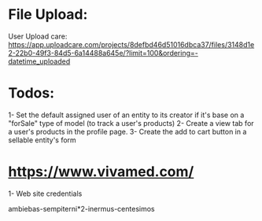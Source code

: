 # File Upload:

User Upload care:
https://app.uploadcare.com/projects/8defbd46d51016dbca37/files/3148d1e2-22b0-49f3-84d5-6a14488a645e/?limit=100&ordering=-datetime_uploaded

# Todos:

1- Set the default assigned user of an entity to its creator if it's base on a "forSale" type of model (to track a user's products)
2- Create a view tab for a user's products in the profile page.
3- Create the add to cart button in a sellable entity's form

# https://www.vivamed.com/

1- Web site credentials

ambiebas-sempiterni\*2-inermus-centesimos
